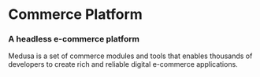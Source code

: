 # Commerce Platform
### A headless e-commerce platform

Medusa is a set of commerce modules and tools that enables thousands of developers to create rich and reliable digital e-commerce applications.
